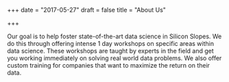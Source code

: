 +++
date = "2017-05-27"
draft = false
title = "About Us"

+++

Our goal is to help foster state-of-the-art data science in Silicon Slopes. We do this through offering intense 1 day workshops on specific areas within data science. These workshops are taught by experts in the field and get you working immediately on solving real world data problems. We also offer custom training for companies that want to maximize the return on their data.
